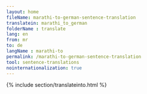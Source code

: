 ```yaml
---
layout: home
fileName: marathi-to-german-sentence-translation
translatein: marathi_to_german
folderName : translate
lang: en
from: mr
to: de
langName : marathi-to
permalink: /marathi-to-german-sentence-translation
tool: sentence-translations
nointernationalization: true
---
```

{% include section/translateinto.html %}
